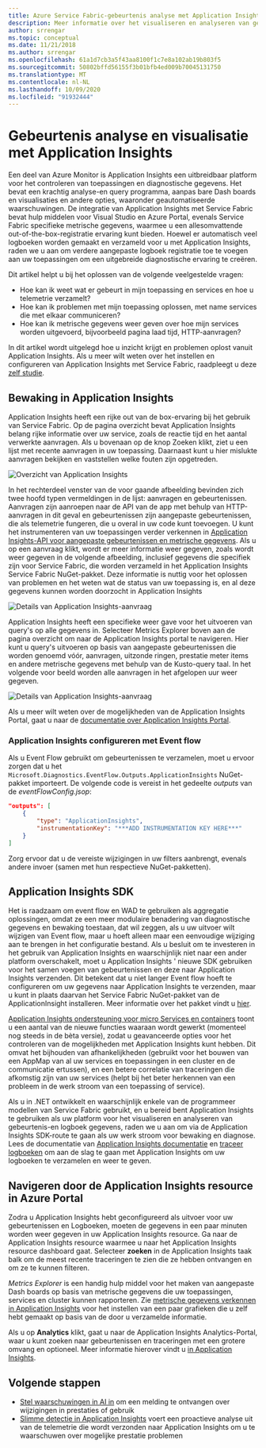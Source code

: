 ```yaml
---
title: Azure Service Fabric-gebeurtenis analyse met Application Insights
description: Meer informatie over het visualiseren en analyseren van gebeurtenissen met Application Insights voor het bewaken en diagnosticeren van Azure Service Fabric-clusters.
author: srrengar
ms.topic: conceptual
ms.date: 11/21/2018
ms.author: srrengar
ms.openlocfilehash: 61a1d7cb3a5f43aa8100f1c7e8a102ab19b803f5
ms.sourcegitcommit: 50802bffd56155f3b01bfb4ed009b70045131750
ms.translationtype: MT
ms.contentlocale: nl-NL
ms.lasthandoff: 10/09/2020
ms.locfileid: "91932444"
---
```

# <a name="event-analysis-and-visualization-with-application-insights"></a>Gebeurtenis analyse en visualisatie met Application Insights

Een deel van Azure Monitor is Application Insights een uitbreidbaar platform voor het controleren van toepassingen en diagnostische gegevens. Het bevat een krachtig analyse-en query programma, aanpas bare Dash boards en visualisaties en andere opties, waaronder geautomatiseerde waarschuwingen. De integratie van Application Insights met Service Fabric bevat hulp middelen voor Visual Studio en Azure Portal, evenals Service Fabric specifieke metrische gegevens, waarmee u een allesomvattende out-of-the-box-registratie ervaring kunt bieden. Hoewel er automatisch veel logboeken worden gemaakt en verzameld voor u met Application Insights, raden we u aan om verdere aangepaste logboek registratie toe te voegen aan uw toepassingen om een uitgebreide diagnostische ervaring te creëren.

Dit artikel helpt u bij het oplossen van de volgende veelgestelde vragen:

* Hoe kan ik weet wat er gebeurt in mijn toepassing en services en hoe u telemetrie verzamelt?
* Hoe kan ik problemen met mijn toepassing oplossen, met name services die met elkaar communiceren?
* Hoe kan ik metrische gegevens weer geven over hoe mijn services worden uitgevoerd, bijvoorbeeld pagina laad tijd, HTTP-aanvragen?

In dit artikel wordt uitgelegd hoe u inzicht krijgt en problemen oplost vanuit Application Insights. Als u meer wilt weten over het instellen en configureren van Application Insights met Service Fabric, raadpleegt u deze [zelf studie](service-fabric-tutorial-monitoring-aspnet.md).

## <a name="monitoring-in-application-insights"></a>Bewaking in Application Insights

Application Insights heeft een rijke out van de box-ervaring bij het gebruik van Service Fabric. Op de pagina overzicht bevat Application Insights belang rijke informatie over uw service, zoals de reactie tijd en het aantal verwerkte aanvragen. Als u bovenaan op de knop Zoeken klikt, ziet u een lijst met recente aanvragen in uw toepassing. Daarnaast kunt u hier mislukte aanvragen bekijken en vaststellen welke fouten zijn opgetreden.

![Overzicht van Application Insights](media/service-fabric-diagnostics-event-analysis-appinsights/ai-overview.png)

In het rechterdeel venster van de voor gaande afbeelding bevinden zich twee hoofd typen vermeldingen in de lijst: aanvragen en gebeurtenissen. Aanvragen zijn aanroepen naar de API van de app met behulp van HTTP-aanvragen in dit geval en gebeurtenissen zijn aangepaste gebeurtenissen, die als telemetrie fungeren, die u overal in uw code kunt toevoegen. U kunt het instrumenteren van uw toepassingen verder verkennen in [Application Insights-API voor aangepaste gebeurtenissen en metrische gegevens](../azure-monitor/app/api-custom-events-metrics.md). Als u op een aanvraag klikt, wordt er meer informatie weer gegeven, zoals wordt weer gegeven in de volgende afbeelding, inclusief gegevens die specifiek zijn voor Service Fabric, die worden verzameld in het Application Insights Service Fabric NuGet-pakket. Deze informatie is nuttig voor het oplossen van problemen en het weten wat de status van uw toepassing is, en al deze gegevens kunnen worden doorzocht in Application Insights

![Details van Application Insights-aanvraag](media/service-fabric-diagnostics-event-analysis-appinsights/ai-request-details.png)

Application Insights heeft een specifieke weer gave voor het uitvoeren van query's op alle gegevens in. Selecteer Metrics Explorer boven aan de pagina overzicht om naar de Application Insights portal te navigeren. Hier kunt u query's uitvoeren op basis van aangepaste gebeurtenissen die worden genoemd vóór, aanvragen, uitzonde ringen, prestatie meter items en andere metrische gegevens met behulp van de Kusto-query taal. In het volgende voor beeld worden alle aanvragen in het afgelopen uur weer gegeven.

![Details van Application Insights-aanvraag](media/service-fabric-diagnostics-event-analysis-appinsights/ai-metrics-explorer.png)

Als u meer wilt weten over de mogelijkheden van de Application Insights Portal, gaat u naar de [documentatie over Application Insights Portal](../azure-monitor/app/overview-dashboard.md).

### <a name="configuring-application-insights-with-eventflow"></a>Application Insights configureren met Event flow

Als u Event Flow gebruikt om gebeurtenissen te verzamelen, moet u ervoor zorgen dat u het `Microsoft.Diagnostics.EventFlow.Outputs.ApplicationInsights` NuGet-pakket importeert. De volgende code is vereist in het gedeelte *outputs* van de *eventFlowConfig.jsop*:

```json
"outputs": [
    {
        "type": "ApplicationInsights",
        "instrumentationKey": "***ADD INSTRUMENTATION KEY HERE***"
    }
]
```

Zorg ervoor dat u de vereiste wijzigingen in uw filters aanbrengt, evenals andere invoer (samen met hun respectieve NuGet-pakketten).

## <a name="application-insights-sdk"></a>Application Insights SDK

Het is raadzaam om event flow en WAD te gebruiken als aggregatie oplossingen, omdat ze een meer modulaire benadering van diagnostische gegevens en bewaking toestaan, dat wil zeggen, als u uw uitvoer wilt wijzigen van Event flow, maar u hoeft alleen maar een eenvoudige wijziging aan te brengen in het configuratie bestand. Als u besluit om te investeren in het gebruik van Application Insights en waarschijnlijk niet naar een ander platform overschakelt, moet u Application Insights ' nieuwe SDK gebruiken voor het samen voegen van gebeurtenissen en deze naar Application Insights verzenden. Dit betekent dat u niet langer Event flow hoeft te configureren om uw gegevens naar Application Insights te verzenden, maar u kunt in plaats daarvan het Service Fabric NuGet-pakket van de ApplicationInsight installeren. Meer informatie over het pakket vindt u [hier](https://github.com/Microsoft/ApplicationInsights-ServiceFabric).

[Application Insights ondersteuning voor micro Services en containers](https://azure.microsoft.com/blog/app-insights-microservices/) toont u een aantal van de nieuwe functies waaraan wordt gewerkt (momenteel nog steeds in de bèta versie), zodat u geavanceerde opties voor het controleren van de mogelijkheden met Application Insights kunt hebben. Dit omvat het bijhouden van afhankelijkheden (gebruikt voor het bouwen van een AppMap van al uw services en toepassingen in een cluster en de communicatie ertussen), en een betere correlatie van traceringen die afkomstig zijn van uw services (helpt bij het beter herkennen van een probleem in de werk stroom van een toepassing of service).

Als u in .NET ontwikkelt en waarschijnlijk enkele van de programmeer modellen van Service Fabric gebruikt, en u bereid bent Application Insights te gebruiken als uw platform voor het visualiseren en analyseren van gebeurtenis-en logboek gegevens, raden we u aan om via de Application Insights SDK-route te gaan als uw werk stroom voor bewaking en diagnose. Lees de documentatie van [Application Insights documentatie](../azure-monitor/azure-monitor-app-hub.yml) en [traceer logboeken](../azure-monitor/app/asp-net-trace-logs.md) om aan de slag te gaan met Application Insights om uw logboeken te verzamelen en weer te geven.

## <a name="navigating-the-application-insights-resource-in-azure-portal"></a>Navigeren door de Application Insights resource in Azure Portal

Zodra u Application Insights hebt geconfigureerd als uitvoer voor uw gebeurtenissen en Logboeken, moeten de gegevens in een paar minuten worden weer gegeven in uw Application Insights resource. Ga naar de Application Insights resource waarmee u naar het Application Insights resource dashboard gaat. Selecteer **zoeken** in de Application Insights taak balk om de meest recente traceringen te zien die ze hebben ontvangen en om ze te kunnen filteren.

*Metrics Explorer* is een handig hulp middel voor het maken van aangepaste Dash boards op basis van metrische gegevens die uw toepassingen, services en cluster kunnen rapporteren. Zie [metrische gegevens verkennen in Application Insights](../azure-monitor/platform/metrics-charts.md) voor het instellen van een paar grafieken die u zelf hebt gemaakt op basis van de door u verzamelde informatie.

Als u op **Analytics** klikt, gaat u naar de Application Insights Analytics-Portal, waar u kunt zoeken naar gebeurtenissen en traceringen met een grotere omvang en optioneel. Meer informatie hierover vindt u [in Application Insights](../azure-monitor/log-query/log-query-overview.md).

## <a name="next-steps"></a>Volgende stappen

* [Stel waarschuwingen in AI in](../azure-monitor/platform/alerts-log.md) om een melding te ontvangen over wijzigingen in prestaties of gebruik
* [Slimme detectie in Application Insights](../azure-monitor/app/proactive-diagnostics.md) voert een proactieve analyse uit van de telemetrie die wordt verzonden naar Application Insights om u te waarschuwen over mogelijke prestatie problemen
